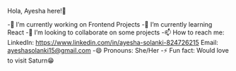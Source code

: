 Hola, Ayesha here!🙌

-🔭 I’m currently working on Frontend Projects
-🌱 I’m currently learning React
-👯 I’m looking to collaborate on some projects
-📫 How to reach me: 
  LinkedIn: https://www.linkedin.com/in/ayesha-solanki-824726215
  Email: ayeshasolanki15@gmail.com
-😄 Pronouns: She/Her
-⚡ Fun fact: Would love to visit Saturn😁

